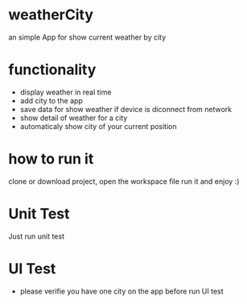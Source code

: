 # weatherCity

an simple App for show current weather by city

# functionality

- display weather in real time
- add city to the app
- save data for show weather if device is diconnect from network
- show detail of weather for a city
- automaticaly show city of your current position

# how to run it

clone or download project, open the workspace file run it and enjoy :)

# Unit Test

Just run unit test 

# UI Test

- please verifie you have one city on the app before run UI test
